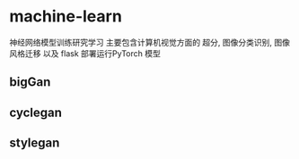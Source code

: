 # machine-learn
神经网络模型训练研究学习  主要包含计算机视觉方面的 超分, 图像分类识别, 图像风格迁移  以及 flask 部署运行PyTorch 模型

## bigGan
## cyclegan
## stylegan
